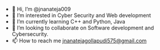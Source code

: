 - 👋 Hi, I’m @jnanateja009
- 👀 I’m interested in Cyber Security and Web development
- 🌱 I’m currently learning C++ and Python, Java
- 💞️ I’m looking to collaborate on Software development and Cybersecurity.
- 📫 How to reach me jnanatejagollapudi575@gmail.com

<!---
jnanateja009/jnanateja009 is a ✨ special ✨ repository because its `README.md` (this file) appears on your GitHub profile.
You can click the Preview link to take a look at your changes.
--->
